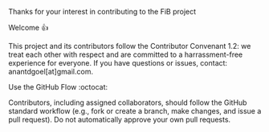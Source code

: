 Thanks for your interest in contributing to the FiB project

Welcome 👍

This project and its contributors follow the Contributor Convenant 1.2: we treat each other with respect and are committed to a harrassment-free experience for everyone. If you have questions or issues, contact: anantdgoel[at]gmail.com.

Use the GitHub Flow :octocat:

Contributors, including assigned collaborators, should follow the GitHub standard workflow (e.g., fork or create a branch, make changes, and issue a pull request). Do not automatically approve your own pull requests.
